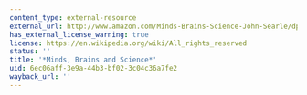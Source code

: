 ```yaml
---
content_type: external-resource
external_url: http://www.amazon.com/Minds-Brains-Science-John-Searle/dp/0563202866/ref=sr_1_2?s=books&ie=UTF8&qid=1341389661&sr=1-2&keywords=Minds%2C+Brains+and+Science
has_external_license_warning: true
license: https://en.wikipedia.org/wiki/All_rights_reserved
status: ''
title: '*Minds, Brains and Science*'
uid: 6ec06aff-3e9a-44b3-bf02-3c04c36a7fe2
wayback_url: ''
---
```

